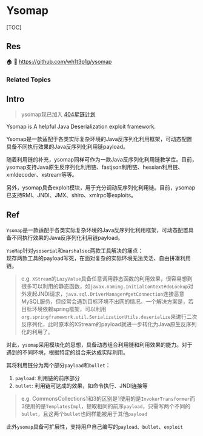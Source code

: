 # Ysomap

[TOC]



## Res
🏠 
🚧 https://github.com/wh1t3p1g/ysomap


### Related Topics



## Intro
> ysomap现已加入 [404星链计划](https://github.com/knownsec/404StarLink)

Ysomap is A helpful Java Deserialization exploit framework.

Ysomap是一款适配于各类实际复杂环境的Java反序列化利用框架，可动态配置具备不同执行效果的Java反序列化利用链payload。

随着利用链的补充，ysomap同样可作为一款Java反序列化利用链教学库。目前，ysomap支持Java原生反序列化利用链、fastjson利用链、hessian利用链、xmldecoder、xstream等等。

另外，ysomap具备exploit模块，用于充分调动反序列化利用链。目前，ysomap已支持RMI、JNDI、JMX、shiro、xmlrpc等exploits。



## Ref
[YSOMAP取经之路-2 | p4d0rn]: https://p4d0rn.github.io/2023/08/01/ysomap-2/
[YSOMAP取经之路-1 | p4d0rn]: https://p4d0rn.github.io/2023/07/31/ysomap-1/
`Ysomap`是一款适配于各类实际复杂环境的Java反序列化利用框架，可动态配置具备不同执行效果的Java反序列化利用链payload。

`YsoMap`针对`ysoserial`和`marshalsec`两款工具解决的痛点：  
现存两款工具的payload写死，在面对复杂的实际环境无法灵活、自由拼凑利用链。

> e.g. `XStream`的`LazyValue`具备任意调用静态函数的利用效果，很容易想到很多可以利用的静态函数，如`javax.naming.InitialContext#doLookup`对外发起JNDI请求，`java.sql.DriverManager#getConnection`连接恶意MySQL服务，但经常会遇到目标环境不出网的情况。一个解决方案是，若目标环境依赖spring框架，可以利用`org.springframework.util.SerializationUtils.deserialize`来进行二次反序列化，此时原本的XStream的payload就进一步转化为Java原生反序列化的利用了。

对此，`ysomap`采用模块化的思想，具备动态组合利用链和利用效果的能力。对于遇到的不同环境，根据特定的组合来达成实际利用。

其将利用链分为两个部分`payload`和`bullet`：
1. `payload`: 利用链的前序部分
2. `bullet`: 利用链可达成的效果，如命令执行、JNDI连接等

> e.g. CommonsCollections1和3的区别是1使用的是`InvokerTransformer`而3使用的是`TemplatesImpl`，提取相同的前序`payload`，只需写两个不同的`bullet`，且这两个`bullet`也同样能被用于其他`payload`

此外`ysomap`具备可扩展性，支持用户自己编写的`payload`、`bullet`、`exploit`
